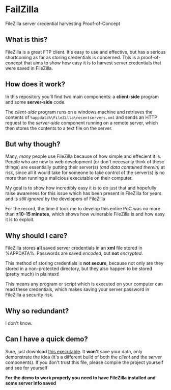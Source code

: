 # FailZilla
FileZilla server credential harvesting Proof-of-Concept



## What is this?
FileZilla is a great FTP client. It's easy to use and effective, but has a serious shortcoming as far as storing credentials is concerned.
This is a proof-of-concept that aims to show how easy it is to harvest server credentials that were saved in FileZilla.

## How does it work?
In this repository you'll find two main components: a **client-side** program and some **server-side** code.

The _client-side_ program runs on a windows machine and retrieves the contents of ``%appdata%\FileZilla\recentservers.xml`` and sends an HTTP request to the _server-side_ component running on a remote server, which then stores the contents to a text file on the server.

## But why though?
Many, _many_ people use FileZilla because of how simple and effecient it is.
People who are new to web development (or don't necesarily think of these things) are essentially putting their server(s) _(and data contained therein)_ at risk, since all it would take for someone to take control of the server(s) is no more than running a malicious executable on their computer.

My goal is to show how incredibly easy it is to do just that and hopefully raise awareness for this issue which has been present in FileZilla for years and is _still ignored_ by the developers of FileZilla

For the record, the time it took me to develop this entire PoC was no more than **±10-15 minutes**, which shows how vulnerable FileZilla is and how easy it is to exploit.

## Why should I care?
FileZilla stores **all** saved server credentials in an **xml** file stored in %APPDATA%. 
Passwords are saved _encoded_, but **not** _encrypted_.

This method of storing credentials is **not secure**, because not only are they stored in a non-protected directory, but they also happen to be stored (pretty much) in plaintext!

This means any program or script which is executed on your computer can read these credentials, which makes saving your server password in FileZilla a security risk.


## Why so redundant?
I don't know.

## Can I have a quick demo?
Sure, just download [this executable](https://github.com/MrGabigoo/FailZilla/raw/master/failzilla-clientside/bin/Debug/failzilla-client.exe). It **won't** save your data, only demonstrate the idea (it's a different build of both the _client_ and the _server_ components). If you don't trust this file, please compile the project yourself and see for yourself

**For the demo to work properly you need to have FileZilla installed and some server info saved**
